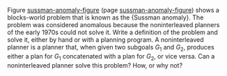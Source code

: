 

Figure <a class="insideBookFigRef" id="insidebookfigref" target="_blank" href="https://aimacode.github.io/aima-exercises/figures/sussman-anamoly-figure.png">sussman-anomaly-figure</a>
(page <a class="pageRef" id="pageref" title="" href="#">sussman-anomaly-figure</a>) shows a blocks-world problem that is known as the {Sussman anomaly}.
The problem was considered anomalous because the noninterleaved planners
of the early 1970s could not solve it. Write a definition of the problem
and solve it, either by hand or with a planning program. A
noninterleaved planner is a planner that, when given two subgoals
$G_{1}$ and $G_{2}$, produces either a plan for $G_{1}$ concatenated
with a plan for $G_{2}$, or vice versa. Can a noninterleaved planner
solve this problem? How, or why not?
